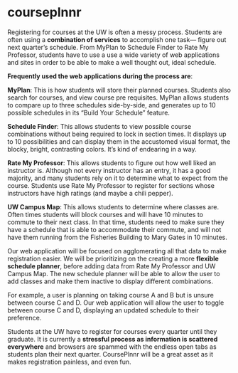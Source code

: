 # courseplnnr

Registering for courses at the UW is often a messy process. Students are often using a **combination of services** to accomplish one task— figure out next quarter’s schedule. From MyPlan to Schedule Finder to Rate My Professor, students have to use a use a wide variety of web applications and sites in order to be able to make a well thought out, ideal schedule. 

**Frequently used the web applications during the process are**: 

**MyPlan**: This is how students will store their planned courses. Students also search for courses, and view course pre requisites. MyPlan allows students to compare up to three schedules side-by-side, and generates up to 10 possible schedules in its “Build Your Schedule” feature.

**Schedule Finder**: This allows students to view possible course combinations without being required to lock in section times. It displays up to 10 possibilities and can display them in the accustomed visual format, the blocky, bright, contrasting colors. It’s kind of endearing in a way.

**Rate My Professor**: This allows students to figure out how well liked an instructor is. Although not every instructor has an entry, it has a good majority, and many students rely on it to determine what to expect from the course. Students use Rate My Professor to register for sections whose instructors have high ratings (and maybe a chili pepper). 

**UW Campus Map**: This allows students to determine where classes are. Often times students will block courses and will have 10 minutes to commute to their next class. In that time, students need to make sure they have a schedule that is able to accommodate their commute, and will not have them running from the Fisheries Building to Mary Gates in 10 minutes. 


Our web application will be focused on agglomerating all that data to make registration easier. We will be prioritizing on the creating a more **flexible schedule planner**, before adding data from Rate My Professor and UW Campus Map. The new schedule planner will be able to allow the user to add classes and make them inactive to display different combinations. 

For example, a user is planning on taking course A and B but is unsure between course C and D. Our web application will allow the user to toggle between course C and D, displaying an updated schedule to their preference. 

Students at the UW have to register for courses every quarter until they graduate. It is currently a **stressful process as information is scattered everywhere** and browsers are spammed with the endless open tabs as students plan their next quarter. CoursePlnnr will be a great asset as it makes registration painless, and even fun. 

